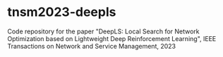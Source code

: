 # tnsm2023-deepls
Code repository for the paper "DeepLS: Local Search for Network Optimization based on Lightweight Deep Reinforcement Learning", IEEE Transactions on Network and Service Management, 2023
